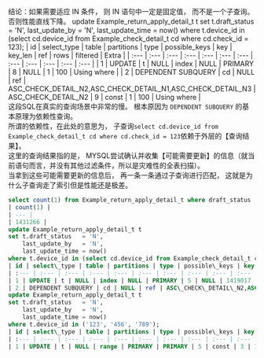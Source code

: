 结论：如果需要适应 IN 条件， 则 IN 语句中一定是固定值， 而不是一个子查询。 否则性能直线下降。
update Example_return_apply_detail_t t
set t.draft_status   = 'N',
    last_update_by   = 'N',
    last_update_time = now()
where t.device_id in (select cd.device_id from Example_check_detail_t cd where cd.check_id = 123);
| id | select\_type | table | partitions | type | possible\_keys | key | key\_len | ref | rows | filtered | Extra |
| :--- | :--- | :--- | :--- | :--- | :--- | :--- | :--- | :--- | :--- | :--- | :--- |
| 1 | UPDATE | t | NULL | index | NULL | PRIMARY | 8 | NULL | 1 | 100 | Using where |
| 2 | DEPENDENT SUBQUERY | cd | NULL | ref | ASC\_CHECK\_DETAIL\_N2,ASC\_CHECK\_DETAIL\_N1,ASC\_CHECK\_DETAIL\_N3 | ASC\_CHECK\_DETAIL\_N2 | 9 | const | 1 | 100 | Using where |  
这段SQL在真实的查询场景中非常的慢。 根本原因为 ```DEPENDENT SUBQUERY``` 的基本原理为依赖性查询。  
所谓的依赖性，在此处的意思为， 子查询```select cd.device_id from Example_check_detail_t cd where cd.check_id = 123```依赖于外层的【查询结果】。  
这里的查询结果指的是， MYSQL尝试确认并收集【可能需要更新】的信息（就当前语句而言，并没有其他过滤条件，所以是灾难性的全表扫描）。  
当拿到这些可能需要更新的信息后， 再一条一条通过子查询进行匹配， 这就是为什么子查询走了索引但是性能还是极差。  
``` SQL  
select count(1) from Example_return_apply_detail_t where draft_status != 'N' and last_update_by != 'N' and device_id is not null;
| count(1) |  
| --- |  
| 1431266 |  
update Example_return_apply_detail_t t
set t.draft_status   = 'N',
    last_update_by   = 'N',
    last_update_time = now()
where t.device_id in (select cd.device_id from Example_check_detail_t cd where cd.check_id = 123);
| id | select\_type | table | partitions | type | possible\_keys | key | key\_len | ref | rows | filtered | Extra |
| :--- | :--- | :--- | :--- | :--- | :--- | :--- | :--- | :--- | :--- | :--- | :--- |
| 1 | UPDATE | t | NULL | index | NULL | PRIMARY | 5 | NULL | 1419017 | 100 | Using where |
| 2 | DEPENDENT SUBQUERY | cd | NULL | ref | ASC\_CHECK\_DETAIL\_N2,ASC\_CHECK\_DETAIL\_N1,ASC\_CHECK\_DETAIL\_N3 | ASC\_CHECK\_DETAIL\_N2 | 6 | const | 1 | 10 | Using where |
update Example_return_apply_detail_t t
set t.draft_status   = 'N',
    last_update_by   = 'N',
    last_update_time = now()
where t.device_id in ('123', '456', '789');
| id | select\_type | table | partitions | type | possible\_keys | key | key\_len | ref | rows | filtered | Extra |
| :--- | :--- | :--- | :--- | :--- | :--- | :--- | :--- | :--- | :--- | :--- | :--- |
| 1 | UPDATE | t | NULL | range | PRIMARY | PRIMARY | 5 | const | 3 | 100 | Using where |
